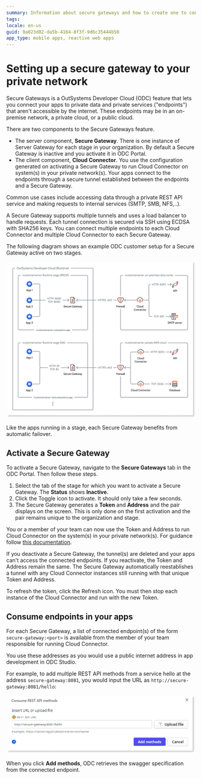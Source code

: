 ```yaml
---
summary: Information about secure gateways and how to create one to connect to your on-premise, private cloud, or public cloud resources.
tags: 
locale: en-us
guid: 9a023d82-da5b-4164-8f3f-9d6c35444b50
app_type: mobile apps, reactive web apps
---
```


# Setting up a secure gateway to your private network

Secure Gateways is a OutSystems Developer Cloud (ODC) feature that lets you connect your apps to private data and private services ("endpoints") that aren't accessible by the internet. These endpoints may be in an on-premise network, a private cloud, or a public cloud.

There are two components to the Secure Gateways feature.

* The server component, **Secure Gateway**. There is one instance of Server Gateway for each stage in your organization. By default a Secure Gateway is inactive and you activate it in ODC Portal. 
* The client component, **Cloud Connector**. You use the configuration generated on activating a Secure Gateway to run Cloud Connector on system(s) in your private network(s). Your apps connect to the endpoints through a secure tunnel established between the endpoints and a Secure Gateway.

Common use cases include accessing data through a private REST API service and making requests to internal services (SMTP, SMB, NFS,..).

A Secure Gateway supports multiple tunnels and uses a load balancer to handle requests. Each tunnel connection is secured via SSH using ECDSA with SHA256 keys. You can connect multiple endpoints to each Cloud Connector and multiple Cloud Connector to each Secure Gateway.

The following diagram shows an example ODC customer setup for a Secure Gateway active on two stages.

![Secure gateways diagram](images/secure-gateways-diag.png "Secure gateways diagram")

Like the apps running in a stage, each Secure Gateway benefits from automatic failover.

## Activate a Secure Gateway

To activate a Secure Gateway, navigate to the **Secure Gateways** tab in the ODC Portal. Then follow these steps.

1. Select the tab of the stage for which you want to activate a Secure Gateway. The **Status** shows **Inactive**.
1. Click the Toggle icon to activate. It should only take a few seconds.
1. The Secure Gateway generates a **Token** and **Address** and the pair displays on the screen. This is only done on the first activation and the pair remains unique to the organization and stage.

You or a member of your team can now use the Token and Address to run Cloud Connector on the system(s) in your private network(s). For guidance follow [this documentation](https://github.com/OutSystems/cloud-connector/).

If you deactivate a Secure Gateway, the tunnel(s) are deleted and your apps can't access the connected endpoints. If you reactivate, the Token and Address remain the same. The Secure Gateway automatically reestablishes a tunnel with any Cloud Connector instances still running with that unique Token and Address.

To refresh the token, click the Refresh icon. You must then stop each instance of the Cloud Connector and run with the new Token.

## Consume endpoints in your apps

For each Secure Gateway, a list of connected endpoint(s) of the form `secure-gateway:<port>` is available from the member of your team responsible for running Cloud Connector.

You use these addresses as you would use a public internet address in app development in ODC Studio.

For example, to add multiple REST API methods from a service hello at the address `secure-gateway:8081`, you would input the URL as `http://secure-gateway:8081/hello`:

![Consume REST API methods](images/consume-REST-API-methods-ss.png "Consume REST API methods")

When you click **Add methods**, ODC retrieves the swagger specification from the connected endpoint.
